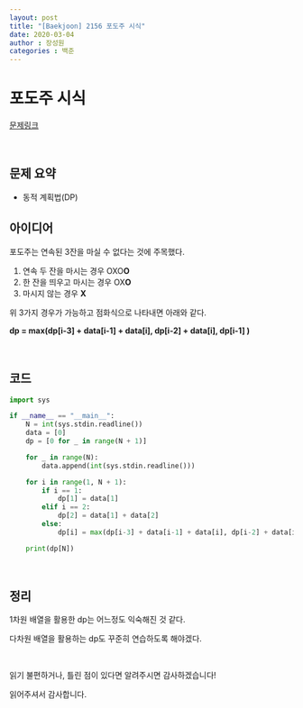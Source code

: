 ```yaml
---
layout: post
title: "[Baekjoon] 2156 포도주 시식"
date: 2020-03-04
author : 장성원
categories : 백준
---
```


# 포도주 시식

[문제링크](https://www.acmicpc.net/problem/2156)

<br>

## 문제 요약

- 동적 계획법(DP)



## 아이디어

포도주는 연속된 3잔을 마실 수 없다는 것에 주목했다.

1. 연속 두 잔을 마시는 경우 OXO**O**
2. 한 잔을 띄우고 마시는 경우 OX**O**
3. 마시지 않는 경우 **X**

위 3가지 경우가 가능하고 점화식으로 나타내면 아래와 같다.

**dp = max(dp[i-3] + data[i-1] + data[i], dp[i-2] + data[i], dp[i-1] )**

<br>

## 코드

```python
import sys

if __name__ == "__main__":
    N = int(sys.stdin.readline())
    data = [0]
    dp = [0 for _ in range(N + 1)]

    for _ in range(N):
        data.append(int(sys.stdin.readline()))

    for i in range(1, N + 1):
        if i == 1:
            dp[1] = data[1]
        elif i == 2:
            dp[2] = data[1] + data[2]
        else:
            dp[i] = max(dp[i-3] + data[i-1] + data[i], dp[i-2] + data[i], dp[i-1])

    print(dp[N])
```

<br>

## 정리

1차원 배열을 활용한 dp는 어느정도 익숙해진 것 같다.

다차원 배열을 활용하는 dp도 꾸준히 연습하도록 해야겠다.

 <br>

읽기 불편하거나, 틀린 점이 있다면 알려주시면 감사하겠습니다!

읽어주셔서 감사합니다.

